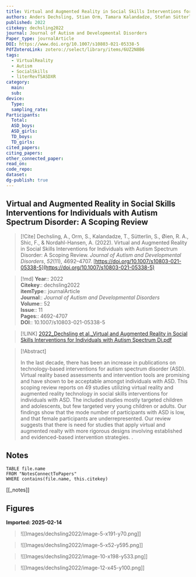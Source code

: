 ```yaml
---
title: Virtual and Augmented Reality in Social Skills Interventions for Individuals with Autism Spectrum Disorder A Scoping Review
authors: Anders Dechsling, Stian Orm, Tamara Kalandadze, Stefan Sütterlin, Roald A. Øien, Frederick Shic, Anders Nordahl-Hansen
published: 2022
citekey: dechsling2022
journal: Journal of Autism and Developmental Disorders
Paper_type: journalArticle
DOI: https://www.doi.org/10.1007/s10803-021-05338-5
PdfZoteroLink: zotero://select/library/items/6UZ2N8B6
tags:
  - VirtualReality
  - Autism
  - SocialSkills
  - literRevTSASDXR
category:
  main: 
  sub: 
device:
  Type: 
  sampling_rate: 
Participants:
  Total: 
  ASD_boys: 
  ASD_girls: 
  TD_boys: 
  TD_girls: 
cited_papers: 
citing_papers: 
other_connected_paper: 
read_on: 
code_repo: 
dataset: 
dg-publish: true
---
```


## Virtual and Augmented Reality in Social Skills Interventions for Individuals with Autism Spectrum Disorder: A Scoping Review

> [!Cite]
> Dechsling, A., Orm, S., Kalandadze, T., Sütterlin, S., Øien, R. A., Shic, F., & Nordahl-Hansen, A. (2022). Virtual and Augmented Reality in Social Skills Interventions for Individuals with Autism Spectrum Disorder: A Scoping Review. _Journal of Autism and Developmental Disorders_, _52_(11), 4692–4707. [https://doi.org/10.1007/s10803-021-05338-5](https://doi.org/10.1007/s10803-021-05338-5)


>[!md]
> **Year**:: 2022   
> **Citekey**:: dechsling2022  
> **itemType**:: journalArticle  
> **Journal**:: *Journal of Autism and Developmental Disorders*  
> **Volume**:: 52  
> **Issue**:: 11   
> **Pages**:: 4692-4707  
> **DOI**:: 10.1007/s10803-021-05338-5    

> [!LINK] 
> [2022_Dechsling et al._Virtual and Augmented Reality in Social Skills Interventions for Individuals with Autism Spectrum Di.pdf](zotero://select/library/items/PREPNKGV)

> [!Abstract]
>
> In the last decade, there has been an increase in publications on technology-based interventions for autism spectrum disorder (ASD). Virtual reality based assessments and intervention tools are promising and have shown to be acceptable amongst individuals with ASD. This scoping review reports on 49 studies utilizing virtual reality and augmented reality technology in social skills interventions for individuals with ASD. The included studies mostly targeted children and adolescents, but few targeted very young children or adults. Our findings show that the mode number of participants with ASD is low, and that female participants are underrepresented. Our review suggests that there is need for studies that apply virtual and augmented realty with more rigorous designs involving established and evidenced-based intervention strategies.
>.
> 


## Notes

```dataview 
TABLE file.name 
FROM "NotesConnectToPapers" 
WHERE contains(file.name, this.citekey)
```

[[_notes]]

## Figures

**Imported: 2025-02-14**

> ![[Images/dechsling2022/image-5-x191-y70.png]]

> ![[Images/dechsling2022/image-5-x52-y595.png]]

> ![[Images/dechsling2022/image-10-x198-y533.png]]

> ![[Images/dechsling2022/image-12-x45-y100.png]]